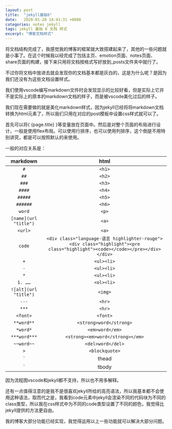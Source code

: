 ```yaml
---
layout: post
title:  "jekyll基础6"
date:   2020-01-20 14:41:31 +0800
categories: notes jekyll
tags: jekyll 基础 6 文档 样式
excerpt: "博客文档样式"
--- 
```


将文档结构完成了，我感觉我的博客的框架就大致搭建起来了，其他的一些问题就是小事了。在这个时候我以经完成了包括主页、emotion页面、notes页面、share页面的构建，接下来只用将文档按格式写好放到_posts文件夹中就行了。

不过你将文档中放进去就会发现你的文档基本都是灰白的，这是为什么呢？是因为我们还没有为这些文档设置样式。  

我们使用vscode编写markdown文件时会发现显示的比较好看，但是实际上它并不是实际上的原本的markdown文档的样子，而是被vscode美化过后的样子。  

我们现在需要做的就是美化markdown样式，因为jekyll已经将将markdown文档转换为html元素了，所以我们只用在对应的post模板中设置css样式就可以了。  

首先可以将{ {page.title} }等变量放在页面中。然后是对整个页面的布局进行设计，一般是使用flex布局。可以使用行排序，也可以使用列排序，这个倒是不用特别讲究，都是可以按照默认的来使用。  

一般的对应关系是：  

| markdown | html |
| :------: | :--: |
|    `#`   |`<h1>`|
|   `##`   |`<h2>`|
|   `###`  |`<h3>`|
|  `####`  |`<h4>`|
|  `#####` |`<h5>`|
| `######` |`<h6>`|
| `word` |`<p>` |
|`[name](url "title")`|`<a>` |
|   `<url>`   |`<a>` |
|`code`|  `<div class="language-语言 highlighter-rouge"><div class="highlight"><pre class="highlight"><code></code></pre></div></div>`  |
| `+` |`<ul><li>`|
| `-` |`<ul><li>`|
| `*` |`<ul><li>`|
| `1. ……` |`<ol><li>`|
|`![alt](url "title")`|`<img>`|
|  `---`  |`<hr>`|
|  `***`  |`<hr>`|
|`<font>`|`<font>`|
|`**word**`|`<strong>word</strong>`|
| `*word*` |`<em>word</em>`|
|`***word***`|`<strong><em>word</strong></em>`|
|`~~word~~`|`<del>word</del>`|
|`>`|`<blockquote>`|
|`|thead|`|`<table><thead><tr><th>`|
|`|tbody|`|`<table><tbody><tr><td>`|

因为流程图vscode和jekyll都不支持，所以也不用多解释。  

还有一点值得注意的是我不是很喜欢jekyll所给的高亮语法，所以我基本都不会使用这种语法，取而代之是，我看到code元素中jekyll会渲染不同的代码块为不同的class类型，所以我在css样式中为不同的code类型设置了不同的颜色，我觉得比jekyll提供的方法更自由。 

我的博客大部分功能已经实现，我觉得运用以上一些功能就可以解决大部分问题。
